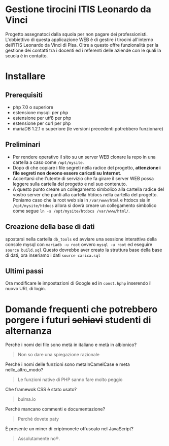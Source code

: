 # Gestione tirocini ITIS Leonardo da Vinci

Progetto assegnatoci dalla squola per non pagare dei professionisti.
L'obbiettivo di questa applicazione WEB è di gestire i tirocini all'interno dell'ITIS Leonardo da Vinci di Pisa. Oltre a questo offre funzionalità per la gestione dei contatti tra i docenti ed i referenti delle aziende con le quali la scuola è in contatto.

# Installare
## Prerequisiti
- php 7.0 o superiore
- estensione mysqli per php
- estensione per utf8 per php
- estensione per curl per php
- mariaDB 1.2.1 o superiore (le versioni precedenti potrebbero funzionare)

## Preliminari
- Per rendere operativo il sito su un server WEB clonare la repo in una cartella a caso come `/opt/mysite`.
- Dopo di che copiare i file segreti nella radice del progetto, **attenzione i file segreti non devono essere caricati su Internet**. 
- Accertarsi che l'utente di servizio che fa girare il server WEB possa leggere sulla cartella del progetto e nel suo contenuto.
- A questo punto creare un collegamento simbolico alla cartella radice del vostro server che punti alla cartella htdocs nella cartella del progetto. Poniamo caso che la root web sia in `/var/www/html` e htdocs sia in `/opt/mysite/htdocs` allora si dovrà creare un collegamento simbolico come segue `ln -s /opt/mysite/htdocs /var/www/html/`.

## Creazione della base di dati
spostarsi nella cartella `db_tools` ed avviare una sessione interattiva della console mysql con `mariadb -u root` ovvero `mysql -u root` ed eseguire
```source build.sql```
Questo dovrebbe aver creato la struttura base della base di dati, ora inseriamo i dati
```source carica.sql```

## Ultimi passi
Ora modificare le impostazioni di Google ed in `const.hphp` inserendo il nuovo URL di login.

# Domande frequenti che potrebbero porgere i futuri ~~schiavi~~ studenti di alternanza
Perché i nomi dei file sono metà in italiano e metà in albionico? 
> Non so dare una spiegazione razionale

Perché i nomi delle funzioni sono metaInCamelCase e meta nello_altro_modo?
> Le funzioni native di PHP sanno fare molto peggio

Che framewok CSS è stato usato?
> bulma.io

Perché mancano commenti e documentazione?
> Perché dovete paty

È presente un miner di criptmonete offuscato nel JavaScript?
> Assolutamente no®. 
